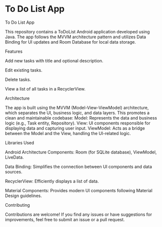 # To Do List App
To Do List App

This repository contains a ToDoList Android application developed using Java. The app follows the MVVM architecture pattern and utilizes Data Binding for UI updates and Room Database for local data storage.


Features

Add new tasks with title and optional description.

Edit existing tasks.

Delete tasks.

View a list of all tasks in a RecyclerView.


Architecture

The app is built using the MVVM (Model-View-ViewModel) architecture, which separates the UI, business logic, and data layers. This promotes a clean and maintainable codebase:
Model: Represents the data and business logic (e.g., Task entity, Repository).
View: UI components responsible for displaying data and capturing user input.
ViewModel: Acts as a bridge between the Model and the View, handling the UI-related logic.


Libraries Used

Android Architecture Components: Room (for SQLite database), ViewModel, LiveData.

Data Binding: Simplifies the connection between UI components and data sources.

RecyclerView: Efficiently displays a list of data.

Material Components: Provides modern UI components following Material Design guidelines.


Contributing

Contributions are welcome! If you find any issues or have suggestions for improvements, feel free to submit an issue or a pull request.
 
